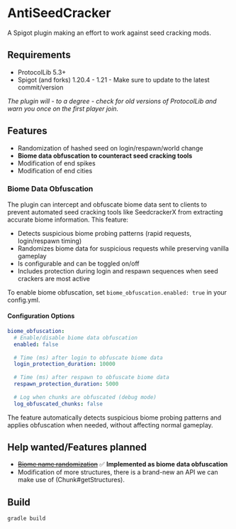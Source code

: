 # AntiSeedCracker

A Spigot plugin making an effort to work against seed cracking mods.

## Requirements
- ProtocolLib 5.3+
- Spigot (and forks) 1.20.4 - 1.21 - Make sure to update to the latest commit/version

*The plugin will - to a degree - check for old versions of ProtocolLib and warn you once on the first player join.*

## Features
- Randomization of hashed seed on login/respawn/world change
- **Biome data obfuscation to counteract seed cracking tools**
- Modification of end spikes
- Modification of end cities

### Biome Data Obfuscation

The plugin can intercept and obfuscate biome data sent to clients to prevent automated seed cracking tools like SeedcrackerX from extracting accurate biome information. This feature:

- Detects suspicious biome probing patterns (rapid requests, login/respawn timing)
- Randomizes biome data for suspicious requests while preserving vanilla gameplay
- Is configurable and can be toggled on/off
- Includes protection during login and respawn sequences when seed crackers are most active

To enable biome obfuscation, set `biome_obfuscation.enabled: true` in your config.yml.

#### Configuration Options

```yaml
biome_obfuscation:
  # Enable/disable biome data obfuscation
  enabled: false
  
  # Time (ms) after login to obfuscate biome data
  login_protection_duration: 10000
  
  # Time (ms) after respawn to obfuscate biome data  
  respawn_protection_duration: 5000
  
  # Log when chunks are obfuscated (debug mode)
  log_obfuscated_chunks: false
```

The feature automatically detects suspicious biome probing patterns and applies obfuscation when needed, without affecting normal gameplay.

## Help wanted/Features planned

- [~~Biome name randomization~~](https://wiki.vg/Registry_Data#Biome) ✅ **Implemented as biome data obfuscation**
- Modification of more structures, there is a brand-new an API we can make use of (Chunk#getStructures).

## Build

```gradle
gradle build
```
